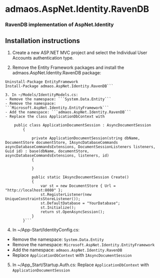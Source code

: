 # admaos.AspNet.Identity.RavenDB

### RavenDB implementation of AspNet.Identity

## Installation instructions

1. Create a new ASP.NET MVC project and select the Individual User Accounts authentication type.

2. Remove the Entity Framework packages and install the admaos.AspNet.Identity.RavenDB package:
```Uninstall-Package Microsoft.AspNet.Identity.EntityFramework
Uninstall-Package EntityFramework
Install-Package admaos.AspNet.Identity.RavenDB```

3. In ~/Models/IdentityModels.cs:
- Remove the namespace: ```System.Data.Entity```
- Remove the namespace: ```Microsoft.AspNet.Identity.EntityFramework```
- Add the namespace: ```admaos.AspNet.Identity.RavenDB```
- Replace the class ApplicationDbContext with 
```
		public class ApplicationDocumentSession : AsyncDocumentSession
			{

				private ApplicationDocumentSession(string dbName, DocumentStore documentStore, IAsyncDatabaseCommands asyncDatabaseCommandsExtensions, DocumentSessionListeners listeners, Guid id) : base(dbName, documentStore, asyncDatabaseCommandsExtensions, listeners, id)
				{

				}

				public static IAsyncDocumentSession Create()
				{
					var st = new DocumentStore { Url = "http://localhost:8080" };
					st.RegisterListener(new UniqueConstraintsStoreListener());
					st.DefaultDatabase = "YourDatabase";
					st.Initialize();
					return st.OpenAsyncSession();
				}
			}```

4. In ~/App-Start/IdentityConfig.cs:
- Remove the namespace: ```System.Data.Entity```
- Remove the namespace: ```Microsoft.AspNet.Identity.EntityFramework```
- Add the namespace: ```admaos.AspNet.Identity.RavenDB```
- Replace ```ApplicationDbContext``` with ```IAsyncDocumentSession```

5. In ~/App_Start/Startup.Auth.cs:
Replace ```ApplicationDbContext``` with ```ApplicationDocumentSession```
